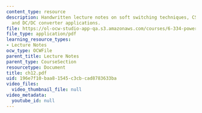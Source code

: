 ```yaml
---
content_type: resource
description: Handwritten lecture notes on soft switching techniques, CS/ZVS techniques,
  and DC/DC converter applications.
file: https://ol-ocw-studio-app-qa.s3.amazonaws.com/courses/6-334-power-electronics-spring-2007/196e7f10baa81545c3cbcad8783633ba_ch12.pdf
file_type: application/pdf
learning_resource_types:
- Lecture Notes
ocw_type: OCWFile
parent_title: Lecture Notes
parent_type: CourseSection
resourcetype: Document
title: ch12.pdf
uid: 196e7f10-baa8-1545-c3cb-cad8783633ba
video_files:
  video_thumbnail_file: null
video_metadata:
  youtube_id: null
---
```


